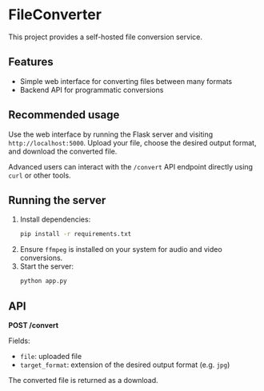 # FileConverter

This project provides a self-hosted file conversion service.

## Features
- Simple web interface for converting files between many formats
- Backend API for programmatic conversions

## Recommended usage

Use the web interface by running the Flask server and visiting `http://localhost:5000`. Upload your file, choose the desired output format, and download the converted file.

Advanced users can interact with the `/convert` API endpoint directly using `curl` or other tools.

## Running the server

1. Install dependencies:
   ```bash
   pip install -r requirements.txt
   ```
2. Ensure `ffmpeg` is installed on your system for audio and video conversions.
3. Start the server:
   ```bash
   python app.py
   ```

## API

**POST /convert**

Fields:
- `file`: uploaded file
- `target_format`: extension of the desired output format (e.g. `jpg`)

The converted file is returned as a download.


